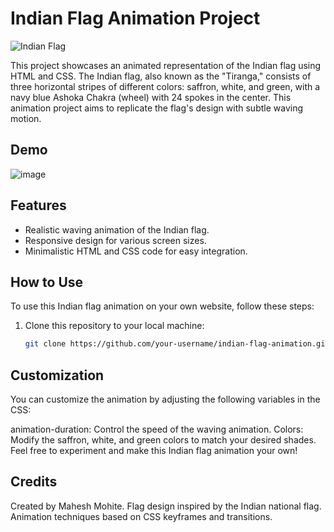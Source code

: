 # Indian Flag Animation Project

![Indian Flag](indian-flag-animation.gif)

This project showcases an animated representation of the Indian flag using HTML and CSS. 
The Indian flag, also known as the "Tiranga," consists of three horizontal stripes of different colors: saffron, white, and green, 
with a navy blue Ashoka Chakra (wheel) with 24 spokes in the center. 
This animation project aims to replicate the flag's design with subtle waving motion.

## Demo

![image](https://github.com/MaheshMohite6520/Happy-Independence-Day/assets/126685009/3ef37e28-b150-4e09-9a10-6a29c1be1905)

## Features

- Realistic waving animation of the Indian flag.
- Responsive design for various screen sizes.
- Minimalistic HTML and CSS code for easy integration.

## How to Use

To use this Indian flag animation on your own website, follow these steps:

1. Clone this repository to your local machine:

   ```bash
   git clone https://github.com/your-username/indian-flag-animation.git

## Customization

You can customize the animation by adjusting the following variables in the CSS:

animation-duration: Control the speed of the waving animation.
Colors: Modify the saffron, white, and green colors to match your desired shades.
Feel free to experiment and make this Indian flag animation your own!

## Credits
Created by Mahesh Mohite.
Flag design inspired by the Indian national flag.
Animation techniques based on CSS keyframes and transitions.

